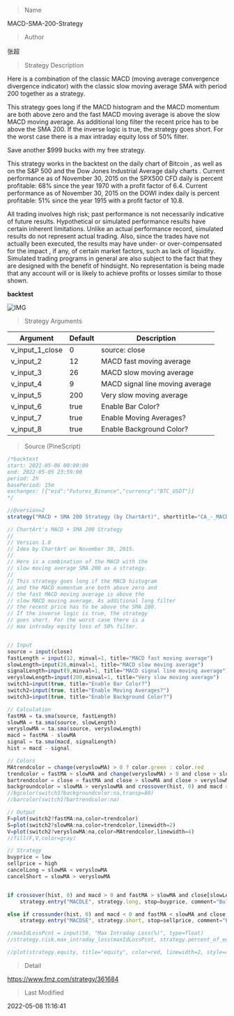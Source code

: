 
> Name

MACD-SMA-200-Strategy

> Author

张超

> Strategy Description

Here is a combination of the classic MACD (moving average convergence divergence indicator) with the classic slow moving average SMA with period 200 together as a strategy.

This strategy goes long if the MACD histogram and the MACD momentum are both above zero and the fast MACD moving average is above the slow MACD moving average. As additional long filter the recent price has to be above the SMA 200. If the inverse logic is true, the strategy goes short. For the worst case there is a max intraday equity loss of 50% filter.

Save another $999 bucks with my free strategy.

This strategy works in the backtest on the daily chart of Bitcoin , as well as on the S&P 500 and the Dow Jones Industrial Average daily charts . Current performance as of November 30, 2015 on the SPX500 CFD daily is percent profitable: 68% since the year 1970 with a profit factor of 6.4. Current performance as of November 30, 2015 on the DOWI index daily is percent profitable: 51% since the year 1915 with a profit factor of 10.8.

All trading involves high risk; past performance is not necessarily indicative of future results. Hypothetical or simulated performance results have certain inherent limitations. Unlike an actual performance record, simulated results do not represent actual trading. Also, since the trades have not actually been executed, the results may have under- or over-compensated for the impact , if any, of certain market factors, such as lack of liquidity. Simulated trading programs in general are also subject to the fact that they are designed with the benefit of hindsight. No representation is being made that any account will or is likely to achieve profits or losses similar to those shown.

**backtest**

 ![IMG](https://www.fmz.com/upload/asset/131fdf72f74c661fa0c.png) 

> Strategy Arguments



|Argument|Default|Description|
|----|----|----|
|v_input_1_close|0|source: close|high|low|open|hl2|hlc3|hlcc4|ohlc4|
|v_input_2|12|MACD fast moving average|
|v_input_3|26|MACD slow moving average|
|v_input_4|9|MACD signal line moving average|
|v_input_5|200|Very slow moving average|
|v_input_6|true|Enable Bar Color?|
|v_input_7|true|Enable Moving Averages?|
|v_input_8|true|Enable Background Color?|


> Source (PineScript)

``` javascript
/*backtest
start: 2021-05-06 00:00:00
end: 2022-05-05 23:59:00
period: 2h
basePeriod: 15m
exchanges: [{"eid":"Futures_Binance","currency":"BTC_USDT"}]
*/

//@version=2
strategy("MACD + SMA 200 Strategy (by ChartArt)", shorttitle="CA_-_MACD_SMA_strategy", overlay=true)

// ChartArt's MACD + SMA 200 Strategy
//
// Version 1.0
// Idea by ChartArt on November 30, 2015.
//
// Here is a combination of the MACD with the
// slow moving average SMA 200 as a strategy.
//
// This strategy goes long if the MACD histogram
// and the MACD momentum are both above zero and
// the fast MACD moving average is above the
// slow MACD moving average. As additional long filter
// the recent price has to be above the SMA 200.
// If the inverse logic is true, the strategy
// goes short. For the worst case there is a
// max intraday equity loss of 50% filter.


// Input
source = input(close)
fastLength = input(12, minval=1, title="MACD fast moving average")
slowLength=input(26,minval=1, title="MACD slow moving average")
signalLength=input(9,minval=1, title="MACD signal line moving average")
veryslowLength=input(200,minval=1, title="Very slow moving average")
switch1=input(true, title="Enable Bar Color?")
switch2=input(true, title="Enable Moving Averages?")
switch3=input(true, title="Enable Background Color?")

// Calculation
fastMA = ta.sma(source, fastLength)
slowMA = ta.sma(source, slowLength)
veryslowMA = ta.sma(source, veryslowLength)
macd = fastMA - slowMA
signal = ta.sma(macd, signalLength)
hist = macd - signal

// Colors
MAtrendcolor = change(veryslowMA) > 0 ? color.green : color.red
trendcolor = fastMA > slowMA and change(veryslowMA) > 0 and close > slowMA ? color.green : fastMA < slowMA and change(veryslowMA) < 0 and close < slowMA ? color.red : color.blue
bartrendcolor = close > fastMA and close > slowMA and close > veryslowMA and change(slowMA) > 0 ? color.green : close < fastMA and close < slowMA and close < veryslowMA and change(slowMA) < 0 ? color.red : color.blue
backgroundcolor = slowMA > veryslowMA and crossover(hist, 0) and macd > 0 and fastMA > slowMA and close[slowLength] > veryslowMA ? color.green : slowMA < veryslowMA and crossunder(hist, 0) and macd < 0 and fastMA < slowMA and close[slowLength] < veryslowMA ? color.red : na
//bgcolor(switch3?backgroundcolor:na,transp=80)
//barcolor(switch1?bartrendcolor:na)

// Output
F=plot(switch2?fastMA:na,color=trendcolor)
S=plot(switch2?slowMA:na,color=trendcolor,linewidth=2)
V=plot(switch2?veryslowMA:na,color=MAtrendcolor,linewidth=4)
//fill(F,V,color=gray)

// Strategy
buyprice = low
sellprice = high
cancelLong = slowMA < veryslowMA
cancelShort = slowMA > veryslowMA


if crossover(hist, 0) and macd > 0 and fastMA > slowMA and close[slowLength] > veryslowMA 
    strategy.entry("MACDLE", strategy.long, stop=buyprice, comment="Bullish")

else if crossunder(hist, 0) and macd < 0 and fastMA < slowMA and close[slowLength] < veryslowMA 
    strategy.entry("MACDSE", strategy.short, stop=sellprice, comment="Bearish")

//maxIdLossPcnt = input(50, "Max Intraday Loss(%)", type=float)
//strategy.risk.max_intraday_loss(maxIdLossPcnt, strategy.percent_of_equity)

//plot(strategy.equity, title="equity", color=red, linewidth=2, style=areabr)
```

> Detail

https://www.fmz.com/strategy/361684

> Last Modified

2022-05-08 11:16:41
